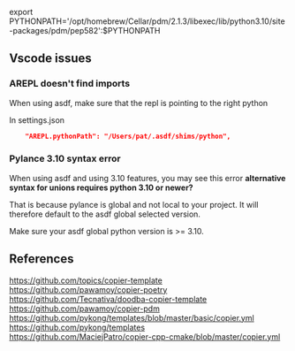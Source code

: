 export PYTHONPATH='/opt/homebrew/Cellar/pdm/2.1.3/libexec/lib/python3.10/site-packages/pdm/pep582':$PYTHONPATH

## Vscode issues

### AREPL doesn't find imports

When using asdf, make sure that the repl is pointing to the right python

In settings.json
```json
    "AREPL.pythonPath": "/Users/pat/.asdf/shims/python",
```

### Pylance 3.10 syntax error

When using asdf and using 3.10 features, you may see this error
**alternative syntax for unions requires python 3.10 or newer?**

That is because pylance is global and not local to your project.
It will therefore default to the asdf global selected version.

Make sure your asdf global python version is >= 3.10.

## References
https://github.com/topics/copier-template
https://github.com/pawamoy/copier-poetry
https://github.com/Tecnativa/doodba-copier-template
https://github.com/pawamoy/copier-pdm
https://github.com/pykong/templates/blob/master/basic/copier.yml
https://github.com/pykong/templates
https://github.com/MaciejPatro/copier-cpp-cmake/blob/master/copier.yml